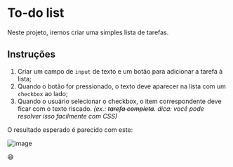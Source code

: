 # To-do list

Neste projeto, iremos criar uma simples lista de tarefas.

## Instruções

1. Criar um campo de `input` de texto e um botão para adicionar a tarefa à lista;
2. Quando o botão for pressionado, o texto deve aparecer na lista com um `checkbox` ao lado;
3. Quando o usuário selecionar o checkbox, o item correspondente deve ficar com o texto riscado. _(ex.: ~~tarefa completa~~. dica: você pode resolver isso facilmente com CSS)_

O resultado esperado é parecido com este:

![image](https://user-images.githubusercontent.com/95747012/147895438-682283c0-3dca-43ec-bade-17b71f06d259.png)

:smile:
